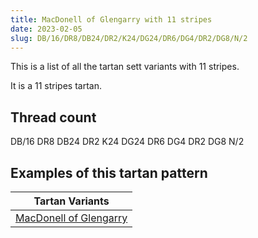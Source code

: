 ```yaml
---
title: MacDonell of Glengarry with 11 stripes
date: 2023-02-05
slug: DB/16/DR8/DB24/DR2/K24/DG24/DR6/DG4/DR2/DG8/N/2
---
```

This is a list of all the tartan sett variants with 11 stripes.

It is a 11 stripes tartan.


## Thread count
DB/16 DR8 DB24 DR2 K24 DG24 DR6 DG4 DR2 DG8 N/2

## Examples of this tartan pattern

| Tartan Variants |
|---------------|
| [MacDonell of Glengarry](/variants/db/16/dr8/db24/dr2/k24/dg24/dr6/dg4/dr2/dg8/n/2-db000052-dg11450d-draa0000-k000000-naaaaaa)||

